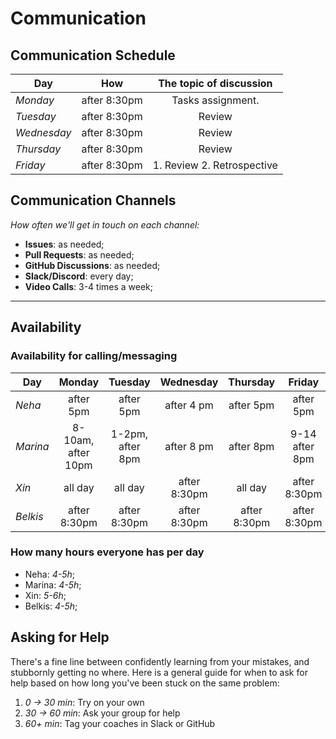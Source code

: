 # Communication

## Communication Schedule

| Day         | How          |  The topic of discussion   |
| ----------- | ------------ | :------------------------: |
| _Monday_    | after 8:30pm |     Tasks assignment.      |
| _Tuesday_   | after 8:30pm |           Review           |
| _Wednesday_ | after 8:30pm |           Review           |
| _Thursday_  | after 8:30pm |           Review           |
| _Friday_    | after 8:30pm | 1. Review 2. Retrospective |

## Communication Channels

_How often we'll get in touch on each channel:_

- **Issues**: as needed;
- **Pull Requests**: as needed;
- **GitHub Discussions**: as needed;
- **Slack/Discord**: every day;
- **Video Calls**: 3-4 times a week;

---

## Availability

### Availability for calling/messaging

| Day      |       Monday       |     Tuesday      |  Wednesday   |   Thursday   |     Friday     | Saturday |
| -------- | :----------------: | :--------------: | :----------: | :----------: | :------------: | :------: |
| _Neha_   |     after 5pm      |    after 5pm     |  after 4 pm  |  after 5pm   |   after 5pm    | all day  |
| _Marina_ | 8-10am, after 10pm | 1-2pm, after 8pm |  after 8 pm  |  after 8pm   | 9-14 after 8pm | all day  |
| _Xin_    |      all day       |     all day      | after 8:30pm |   all day    |  after 8:30pm  |
| _Belkis_ |    after 8:30pm    |   after 8:30pm   | after 8:30pm | after 8:30pm |  after 8:30pm  |

### How many hours everyone has per day

- Neha: _4-5h_;
- Marina: _4-5h_;
- Xin: _5-6h_;
- Belkis: _4-5h_;

## Asking for Help

There's a fine line between confidently learning from your mistakes, and
stubbornly getting no where. Here is a general guide for when to ask for help
based on how long you've been stuck on the same problem:

1. _0 -> 30 min_: Try on your own
2. _30 -> 60 min_: Ask your group for help
3. _60+ min_: Tag your coaches in Slack or GitHub
